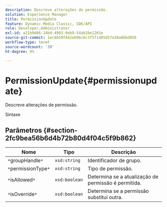 ```yaml
---
description: Descreve alterações de permissão.
solution: Experience Manager
title: PermissionUpdate
feature: Dynamic Media Classic, SDK/API
role: Developer,Administrator
exl-id: a21b9d66-14bd-4983-9eb9-54ab1be1261e
source-git-commit: 1ec8b59f442eb96c6c3f5f1405d57a38a86bd056
workflow-type: tm+mt
source-wordcount: '39'
ht-degree: 0%

---
```


# PermissionUpdate{#permissionupdate}

Descreve alterações de permissão.

Sintaxe

## Parâmetros {#section-2fc9bea56b6d4b72b80d4f04c5f9b862}

| Nome | Tipo | Descrição |
|---|---|---|
| `*`groupHandle`*` | `xsd:string` | Identificador de grupo. |
| `*`permissionType`*` | `xsd:string` | Tipo de permissão. |
| `*`isAllowed`*` | `xsd:boolean` | Determina se a atualização de permissão é permitida. |
| `*`isOverride`*` | `xsd:boolean` | Determina se a permissão substitui outra. |
